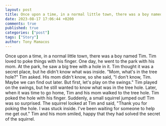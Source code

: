 ```yaml
---
layout: post
title: Once upon a time, in a normal little town, there was a boy named Tim
date: 2023-08-17 17:06:44 +0200
comments: true
published: true
categories: ["post"]
tags: ["Story"]
author: Tony Mamacos
---
```

Once upon a time, in a normal little town, there was a boy named Tim. Tim loved to poke things with his finger. One day, he went to the park with his mom. At the park, he saw a big tree with a hole in it. Tim thought it was a secret place, but he didn't know what was inside.
"Mom, what's in the tree hole?" Tim asked. His mom didn't know, so she said, "I don't know, Tim. Maybe we can find out later. But first, let's play on the swings." Tim played on the swings, but he still wanted to know what was in the tree hole.
Later, when it was time to go home, Tim and his mom walked to the tree hole. Tim poked the hole with his finger. Suddenly, a small squirrel jumped out! Tim was so surprised. The squirrel looked at Tim and said, "Thank you for poking the hole. I was stuck inside. I've been waiting for someone to help me get out." Tim and his mom smiled, happy that they had solved the secret of the squirrel.
